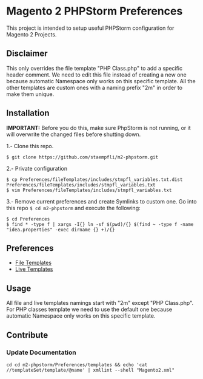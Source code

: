 # Magento 2 PHPStorm Preferences

This project is intended to setup useful PHPStorm configuration for Magento 2 Projects.

## Disclaimer

This only overrides the file template "PHP Class.php" to add a specific header comment. 
We need to edit this file instead of creating a new one because automatic Namespace only works on this specific template.
All the other templates are custom ones with a naming prefix "2m" in order to make them unique.

## Installation

**IMPORTANT:** Before you do this, make sure PhpStorm is not running, or it will overwrite the changed files before shutting down.

1.- Clone this repo.

```
$ git clone https://github.com/staempfli/m2-phpstorm.git
```

2.- Private configuration

```
$ cp Preferences/fileTemplates/includes/stmpfl_variables.txt.dist Preferences/fileTemplates/includes/stmpfl_variables.txt
$ vim Preferences/fileTemplates/includes/stmpfl_variables.txt
```

3.- Remove current preferences and create Symlinks to custom one. Go into this repo `$ cd m2-phpstorm` and execute the following: 

```
$ cd Preferences
$ find * -type f | xargs -I{} ln -sf $(pwd)/{} $(find ~ -type f -name "idea.properties" -exec dirname {} +)/{}
```



## Preferences

* [File Templates](docs/fileTemplates.md)
* [Live Templates](docs/liveTemplates.md)

## Usage

All file and live templates namings start with "2m" except "PHP Class.php". 
For PHP classes template we need to use the default one because automatic Namespace only works on this specific template.

## Contribute

### Update Documentation

`cd cd m2-phpstorm/Preferences/templates && echo 'cat //templateSet/template/@name' | xmllint --shell "Magento2.xml"`